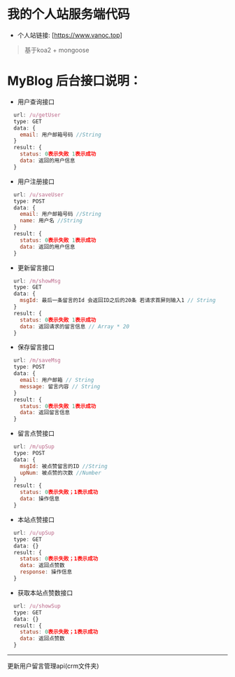 # 我的个人站服务端代码

- 个人站链接: [https://www.vanoc.top]

> 基于koa2 + mongoose

# MyBlog 后台接口说明：

* 用户查询接口
```js
  url: /u/getUser
  type: GET
  data: {
    email: 用户邮箱号码 //String
  }
  result: {
    status: 0表示失败 1表示成功
    data: 返回的用户信息
  }
```

* 用户注册接口
```js
  url: /u/saveUser
  type: POST
  data: {
    email: 用户邮箱号码 //String
    name: 用户名 //String
  }
  result: {
    status: 0表示失败 1表示成功
    data: 返回的用户信息
  }
```


* 更新留言接口
```js
  url: /m/showMsg
  type: GET
  data: {
    msgId: 最后一条留言的Id 会返回ID之后的20条 若请求首屏则输入1 // String
  }
  result: {
    status: 0表示失败 1表示成功
    data: 返回请求的留言信息 // Array * 20
  }
```



* 保存留言接口
```js
  url: /m/saveMsg
  type: POST
  data: {
    email: 用户邮箱 // String
    message: 留言内容 // String
  }
  result: {
    status: 0表示失败 1表示成功
    data: 返回留言信息 
  }
```


* 留言点赞接口
```js
  url: /m/upSup
  type: POST
  data: {
    msgId: 被点赞留言的ID //String
    upNum: 被点赞的次数 //Number
  }
  result: {
    status: 0表示失败；1表示成功
    data: 操作信息
  }
```

* 本站点赞接口
```js
  url: /u/upSup
  type: GET
  data: {}
  result: {
    status: 0表示失败；1表示成功
    data: 返回点赞数
    response: 操作信息
  }
```

* 获取本站点赞数接口
```js
  url: /u/showSup
  type: GET
  data: {}
  result: {
    status: 0表示失败；1表示成功
    data: 返回点赞数
  }
```
----
更新用户留言管理api(crm文件夹)
